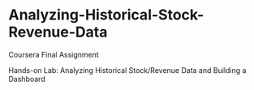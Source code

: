 # Analyzing-Historical-Stock-Revenue-Data
Coursera Final Assignment

Hands-on Lab: Analyzing Historical Stock/Revenue Data and Building a Dashboard
